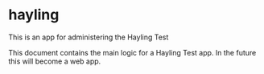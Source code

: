 # hayling
This is an app for administering the Hayling Test

This document contains the main logic for a Hayling Test app. In the future this will become a web app. 
